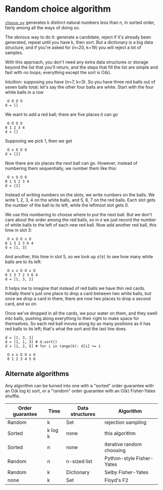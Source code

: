 # Random choice algorithm

[`choose.py`](choose.py) generates k distinct natural numbers less than n, in
sorted order, fairly among all the ways of doing so.

The obvious way to do it: generate a candidate, reject if it's already been
generated, repeat until you have k, then sort. But a dictionary is a big data
structure, and if you're asked for (n=20, k=19) you will reject a lot of samples.

With this approach, you don't need any extra data structures or
storage beyond the list that you'll return, and the steps that fill the list
are simple and fast with no loops; everything except the sort is O(k).

Intuition: supposing you have (n=7, k=3). So you have three red balls out of
seven balls total; let's say the other four balls are white. Start with the four
white balls in a row

     O O O O
    d = []

We want to add a red ball; there are five places it can go

     O O O O
    0 1 2 3 4
    d = []

Supposing we pick 1, then we get

     O x O O O
    d = [1]

Now there are six places the next ball can go. However, instead of numbering
them sequentially, we number them like this:

     O x O O O
    0 1 5 2 3 4
    d = [1]

Instead of writing numbers on the slots, we write numbers on the balls. We write
1, 2, 3, 4 on the white balls, and 5, 6, 7 on the red balls. Each slot gets the
number of the ball to its left, while the leftmost slot gets 0.

We use this numbering to choose where to put the next ball. But we don't care
about the order among the red balls, so in `d` we just record the number of
white balls to the left of each new red ball. Now add another red ball, this
time in slot 3:

     O x O O x O
    0 1 5 2 3 6 4
    d = [1, 3]

And another, this time in slot 5, so we look up `d[0]` to see how many white
balls are to its left:

     O x x O O x O
    0 1 5 7 2 3 6 4
    d = [1, 3, 1]

It helps me to imagine that instead of red balls we have thin red cards.
Initially there's just one place to drop a card between two white balls, but
once we drop a card in there, there are now two places to drop a second card,
and so on.

Once we've dropped in all the cards, we pour water on them, and they swell into
balls, pushing along everything to their right to make space for themselves. So
each red ball moves along by as many positions as it has red balls to its left;
that's what the sort and the last line does.

    d = [1, 3, 1]
    d = [1, 1, 3] # d.sort()
    d = [1, 2, 5] # for i in range(k): d[i] += i

     O x x O O x O
     0 1 2 3 4 5 6

## Alternate algorithms

Any algorithm can be turned into one with a "sorted" order guarantee
with an O(k log k) sort, or a "random" order guarantee with an O(k)
Fisher-Yates shuffle.

Order guarantee | Time | Data structures | Algorithm
----|----|----|----
Random | k  | Set | rejection sampling
Sorted | k log k | none | this algorithm
Sorted | n | none | iterative random choosing
Random | n | n-sized list | Python-style Fisher-Yates
Random | k | Dictionary | Selby Fisher-Yates
none | k | Set | Floyd's F2

